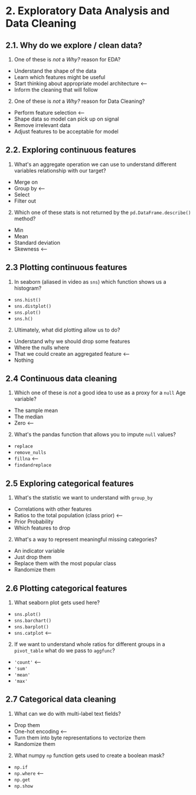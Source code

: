 # 2. Exploratory Data Analysis and Data Cleaning
## 2.1. Why do we explore / clean data?
1. One of these is *not* a _Why?_ reason for EDA?
* Understand the shape of the data
* Learn which features might be useful
* Start thinking about appropriate model architecture <--
* Inform the cleaning that will follow
2. One of these is *not* a _Why?_ reason for Data Cleaning?
* Perform feature selection <--
* Shape data so model can pick up on signal
* Remove irrelevant data
* Adjust features to be acceptable for model
## 2.2. Exploring continuous features
1. What's an aggregate operation we can use to understand different variables relationship with our target?
* Merge on
* Group by <--
* Select
* Filter out
2. Which one of these stats is not returned by the `pd.DataFrame.describe()` method?
* Min
* Mean
* Standard deviation
* Skewness <--
## 2.3 Plotting continuous features
1. In seaborn (aliased in video as `sns`) which function shows us a histogram?
* `sns.hist()`
* `sns.distplot()`
* `sns.plot()`
* `sns.h()`
2. Ultimately, what did plotting allow us to do?
* Understand why we should drop some features
* Where the nulls where
* That we could create an aggregated feature <--
* Nothing
## 2.4 Continuous data cleaning
1. Which one of these is *not* a good idea to use as a proxy for a `null` Age variable?
* The sample mean
* The median
* Zero <--
2. What's the pandas function that allows you to impute `null` values?
* `replace`
* `remove_nulls`
* `fillna` <--
* `findandreplace`
## 2.5 Exploring categorical features
1. What's the statistic we want to understand with `group_by`
* Correlations with other features
* Ratios to the total population (class prior) <--
* Prior Probability
* Which features to drop
2. What's a way to represent meaningful missing categories?
* An indicator variable
* Just drop them
* Replace them with the most popular class
* Randomize them
## 2.6 Plotting categorical features
1. What seaborn plot gets used here?
* `sns.plot()`
* `sns.barchart()`
* `sns.barplot()`
* `sns.catplot` <--
2. If we want to understand whole ratios for different groups in a `pivot_table` what do we pass to `aggfunc`?
* `'count'` <--
* `'sum'`
* `'mean'`
* `'max'`
## 2.7 Categorical data cleaning
1. What can we do with multi-label text fields?
* Drop them
* One-hot encoding <--
* Turn them into byte representations to vectorize them
* Randomize them
2. What numpy `np` function gets used to create a boolean mask?
* `np.if`
* `np.where` <--
* `np.get`
* `np.show`
